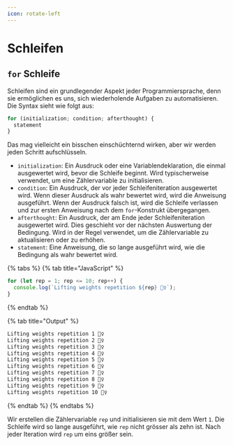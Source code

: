 ```yaml
---
icon: rotate-left
---
```


# Schleifen

## `for` Schleife

Schleifen sind ein grundlegender Aspekt jeder Programmiersprache, denn sie ermöglichen es uns, sich wiederholende Aufgaben zu automatisieren. Die Syntax sieht wie folgt aus:

```javascript
for (initialization; condition; afterthought) {
  statement
}
```

Das mag vielleicht ein bisschen einschüchternd wirken, aber wir werden jeden Schritt aufschlüsseln.

* `initialization`: Ein Ausdruck oder eine Variablendeklaration, die einmal ausgewertet wird, bevor die Schleife beginnt. Wird typischerweise verwendet, um eine Zählervariable zu initialisieren.
* `condition`: Ein Ausdruck, der vor jeder Schleifeniteration ausgewertet wird. Wenn dieser Ausdruck als wahr bewertet wird, wird die Anweisung ausgeführt. Wenn der Ausdruck falsch ist, wird die Schleife verlassen und zur ersten Anweisung nach dem `for`-Konstrukt übergegangen.
* `afterthought`: Ein Ausdruck, der am Ende jeder Schleifeniteration ausgewertet wird. Dies geschieht vor der nächsten Auswertung der Bedingung. Wird in der Regel verwendet, um die Zählervariable zu aktualisieren oder zu erhöhen.
* `statement`: Eine Anweisung, die so lange ausgeführt wird, wie die Bedingung als wahr bewertet wird.

{% tabs %}
{% tab title="JavaScript" %}
```javascript
for (let rep = 1; rep <= 10; rep++) {
  console.log(`Lifting weights repetition ${rep} 🏋️‍♀️`);
}
```
{% endtab %}

{% tab title="Output" %}
```bash
Lifting weights repetition 1 🏋️‍♀️
Lifting weights repetition 2 🏋️‍♀️
Lifting weights repetition 3 🏋️‍♀️
Lifting weights repetition 4 🏋️‍♀️
Lifting weights repetition 5 🏋️‍♀️
Lifting weights repetition 6 🏋️‍♀️
Lifting weights repetition 7 🏋️‍♀️
Lifting weights repetition 8 🏋️‍♀️
Lifting weights repetition 9 🏋️‍♀️
Lifting weights repetition 10 🏋️‍♀️
```
{% endtab %}
{% endtabs %}

Wir erstellen die Zählervariable `rep` und initialisieren sie mit dem Wert `1`. Die Schleife wird so lange ausgeführt, wie `rep` nicht grösser als zehn ist. Nach jeder Iteration wird `rep` um eins größer sein.
